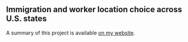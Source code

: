 ## Immigration and worker location choice across U.S. states

A summary of this project is available [on my website](https://www.whitlow.ca/projects/self-selection/).

